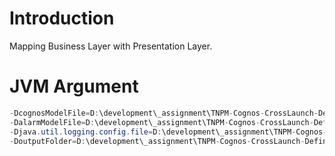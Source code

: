 # Introduction

Mapping Business Layer with Presentation Layer.

# JVM Argument
```java
-DcognosModelFile=D:\development\_assignment\TNPM-Cognos-CrossLaunch-Definition\resource\model.xml
-DalarmModelFile=D:\development\_assignment\TNPM-Cognos-CrossLaunch-Definition\resource\alarm_threshold.xlsx
-Djava.util.logging.config.file=D:\development\_assignment\TNPM-Cognos-CrossLaunch-Definition\resource\logging.properties
-DoutputFolder=D:\development\_assignment\TNPM-Cognos-CrossLaunch-Definition\output\
```